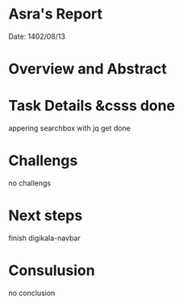  # Asra's Report
 Date:
1402/08/13
 # Overview and Abstract


 # Task Details &csss done
 appering searchbox with jq get done


 # Challengs 
no challengs

 # Next steps
 finish digikala-navbar
 

 # Consulusion 
 no conclusion
